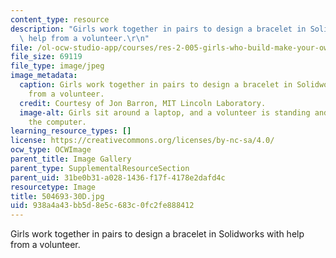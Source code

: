 ```yaml
---
content_type: resource
description: "Girls work together in pairs to design a bracelet in Solidworks with\
  \ help from a volunteer.\r\n"
file: /ol-ocw-studio-app/courses/res-2-005-girls-who-build-make-your-own-wearables-workshop-spring-2015/938a4a43bb5d8e5c683c0fc2fe888412_504693-30D.jpg
file_size: 69119
file_type: image/jpeg
image_metadata:
  caption: Girls work together in pairs to design a bracelet in Solidworks with help
    from a volunteer.
  credit: Courtesy of Jon Barron, MIT Lincoln Laboratory.
  image-alt: Girls sit around a laptop, and a volunteer is standing and helping at
    the computer.
learning_resource_types: []
license: https://creativecommons.org/licenses/by-nc-sa/4.0/
ocw_type: OCWImage
parent_title: Image Gallery
parent_type: SupplementalResourceSection
parent_uid: 31be0b31-a028-1436-f17f-4178e2dafd4c
resourcetype: Image
title: 504693-30D.jpg
uid: 938a4a43-bb5d-8e5c-683c-0fc2fe888412
---
```

Girls work together in pairs to design a bracelet in Solidworks with help from a volunteer.
